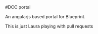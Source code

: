 #DCC portal

An angularjs based portal for Blueprint.

This is just Laura playing with pull requests
